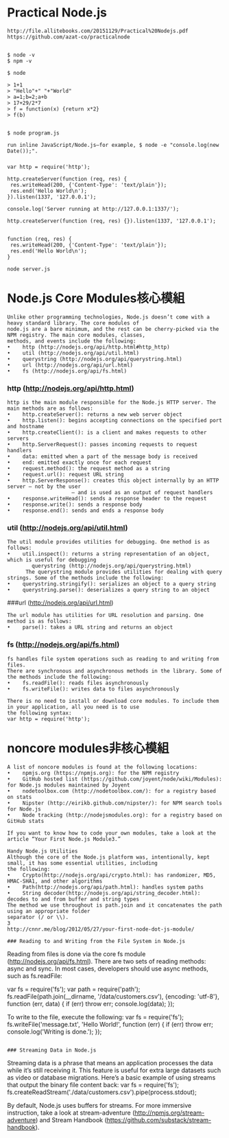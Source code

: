# Practical Node.js
```
http://file.allitebooks.com/20151129/Practical%20Nodejs.pdf
https://github.com/azat-co/practicalnode


$ node -v
$ npm -v

$ node

> 1+1
> "Hello"+" "+"World"
> a=1;b=2;a+b
> 17+29/2*7
> f = function(x) {return x*2}
> f(b)


$ node program.js

run inline JavaScript/Node.js—for example, $ node -e "console.log(new Date());".
```

### 
```
var http = require('http');

http.createServer(function (req, res) {
 res.writeHead(200, {'Content-Type': 'text/plain'});
 res.end('Hello World\n');
}).listen(1337, '127.0.0.1');

console.log('Server running at http://127.0.0.1:1337/');

```
```
http.createServer(function (req, res) {}).listen(1337, '127.0.0.1');


function (req, res) {
 res.writeHead(200, {'Content-Type': 'text/plain'});
 res.end('Hello World\n');
}
```
```
node server.js
```


# Node.js Core Modules核心模組
```
Unlike other programming technologies, Node.js doesn’t come with a heavy standard library. The core modules of
node.js are a bare minimum, and the rest can be cherry-picked via the NPM registry. The main core modules, classes,
methods, and events include the following:
•	 http (http://nodejs.org/api/http.html#http_http)
•	 util (http://nodejs.org/api/util.html)
•	 querystring (http://nodejs.org/api/querystring.html)
•	 url (http://nodejs.org/api/url.html)
•	 fs (http://nodejs.org/api/fs.html)
```

### http (http://nodejs.org/api/http.html)
```
http is the main module responsible for the Node.js HTTP server. The main methods are as follows:
•	 http.createServer(): returns a new web server object
•	 http.listen(): begins accepting connections on the specified port and hostname
•	 http.createClient(): is a client and makes requests to other servers
•	 http.ServerRequest(): passes incoming requests to request handlers
•	 data: emitted when a part of the message body is received
•	 end: emitted exactly once for each request
•	 request.method(): the request method as a string
•	 request.url(): request URL string
•	 http.ServerResponse(): creates this object internally by an HTTP server — not by the user
                     — and is used as an output of request handlers
•	 response.writeHead(): sends a response header to the request
•	 response.write(): sends a response body
•	 response.end(): sends and ends a response body
```
### util (http://nodejs.org/api/util.html)
```
The util module provides utilities for debugging. One method is as follows:
•	 util.inspect(): returns a string representation of an object, which is useful for debugging
        querystring (http://nodejs.org/api/querystring.html)
      The querystring module provides utilities for dealing with query strings. Some of the methods include the following:
•	 querystring.stringify(): serializes an object to a query string
•	 querystring.parse(): deserializes a query string to an object
```
###url (http://nodejs.org/api/url.html)
```
The url module has utilities for URL resolution and parsing. One method is as follows:
•	 parse(): takes a URL string and returns an object
```
### fs (http://nodejs.org/api/fs.html)
```
fs handles file system operations such as reading to and writing from files. 
There are synchronous and asynchronous methods in the library. Some of the methods include the following:
•	 fs.readFile(): reads files asynchronously
•	 fs.writeFile(): writes data to files asynchronously
```
```
There is no need to install or download core modules. To include them in your application, all you need is to use
the following syntax:
var http = require('http');
```
# noncore modules非核心模組
```
A list of noncore modules is found at the following locations:
•	 npmjs.org (https://npmjs.org): for the NPM registry
•	 GitHub hosted list (https://github.com/joyent/node/wiki/Modules): for Node.js modules maintained by Joyent
•	 nodetoolbox.com (http://nodetoolbox.com/): for a registry based on stats
•	 Nipster (http://eirikb.github.com/nipster/): for NPM search tools for Node.js
•	 Node tracking (http://nodejsmodules.org): for a registry based on GitHub stats
```
```
If you want to know how to code your own modules, take a look at the article “Your First Node.js Module3.”

Handy Node.js Utilities
Although the core of the Node.js platform was, intentionally, kept small, it has some essential utilities, including
the following:
•	 Crypto(http://nodejs.org/api/crypto.html): has randomizer, MD5, HMAC-SHA1, and other algorithms
•	 Path(http://nodejs.org/api/path.html): handles system paths
•	 String decoder(http://nodejs.org/api/string_decoder.html): decodes to and from buffer and string types
The method we use throughout is path.join and it concatenates the path using an appropriate folder
separator (/ or \\).
3
http://cnnr.me/blog/2012/05/27/your-first-node-dot-js-module/

### Reading to and Writing from the File System in Node.js
```
Reading from files is done via the core fs module (http://nodejs.org/api/fs.html). There are two sets of reading
methods: async and sync. In most cases, developers should use async methods, such as fs.readFile:

var fs = require('fs');
var path = require('path');
fs.readFile(path.join(__dirname, '/data/customers.csv'), {encoding: 'utf-8'}, function (err, data) {
 if (err) throw err;
 console.log(data);
});

To write to the file, execute the following:
var fs = require('fs');
fs.writeFile('message.txt', 'Hello World!', function (err) {
 if (err) throw err;
 console.log('Writing is done.');
});

```

### Streaming Data in Node.js
```
Streaming data is a phrase that means an application processes the data while it’s still receiving it. 
This feature is useful for extra large datasets such as video or database migrations.
Here’s a basic example of using streams that output the binary file content back:
var fs = require('fs');
fs.createReadStream('./data/customers.csv').pipe(process.stdout);

By default, Node.js uses buffers for streams. For more immersive instruction, take a look at stream-adventure
(http://npmjs.org/stream-adventure) and Stream Handbook (https://github.com/substack/stream-handbook).
```
